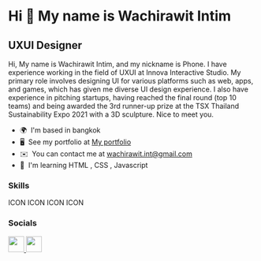 Hi 👋 My name is Wachirawit Intim
=================================

UXUI Designer
-------------

Hi, My name is Wachirawit Intim, and my nickname is Phone. I have experience working in the field of UXUI at Innova Interactive Studio. My primary role involves designing UI for various platforms such as web, apps, and games, which has given me diverse UI design experience. I also have experience in pitching startups, having reached the final round (top 10 teams) and being awarded the 3rd runner-up prize at the TSX Thailand Sustainability Expo 2021 with a 3D sculpture. Nice to meet you.

* 🌍  I'm based in bangkok
* 🖥️  See my portfolio at [My portfolio](http://shorturl.asia/8mzpR)
* ✉️  You can contact me at [wachirawit.int@gmail.com](mailto:wachirawit.int@gmail.com)
* 🧠  I'm learning HTML , CSS , Javascript

### Skills


<p align="left">
ICON ICON ICON ICON
</p>


### Socials

<p align="left"> <a href="https://www.behance.com/Wachirawit Intim" target="_blank" rel="noreferrer"> <picture> <source media="(prefers-color-scheme: dark)" srcset="undefined" /> <source media="(prefers-color-scheme: light)" srcset="https://raw.githubusercontent.com/danielcranney/readme-generator/main/public/icons/socials/behance.svg" /> <img src="https://raw.githubusercontent.com/danielcranney/readme-generator/main/public/icons/socials/behance.svg" width="32" height="32" /> </picture> </a> <a href="https://www.github.com/Wachirawit.int" target="_blank" rel="noreferrer"> <picture> <source media="(prefers-color-scheme: dark)" srcset="https://raw.githubusercontent.com/danielcranney/readme-generator/main/public/icons/socials/github-dark.svg" /> <source media="(prefers-color-scheme: light)" srcset="https://raw.githubusercontent.com/danielcranney/readme-generator/main/public/icons/socials/github.svg" /> <img src="https://raw.githubusercontent.com/danielcranney/readme-generator/main/public/icons/socials/github.svg" width="32" height="32" /> </picture> </a></p>
